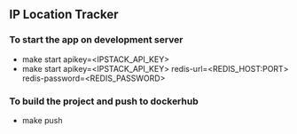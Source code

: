 
## IP Location Tracker

### To start the app on development server

- make start apikey=<IPSTACK_API_KEY>
- make start apikey=<IPSTACK_API_KEY> redis-url=<REDIS_HOST:PORT> redis-password=<REDIS_PASSWORD>


### To build the project and push to dockerhub

- make push
